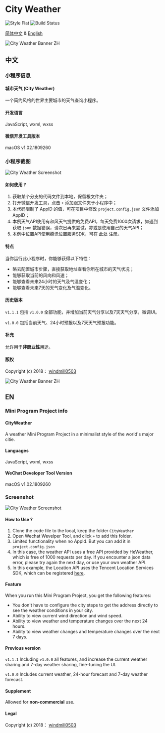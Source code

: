 # City Weather 
![Style Flat](https://img.shields.io/badge/style-flat-green.svg?longCache=true&style=flat)
![Build Status](https://travis-ci.org/typelift/Swiftz.svg?branch=master)

[简体中文](#中文) & [English](#en)

![City Weather Banner ZH](http://img.nousbuild.top/cityweather/github/cityweather-github-banner-zh.jpg)

## 中文

### 小程序信息

#### 城市天气 (City Weather)

一个简约风格的世界主要城市的天气查询小程序。

#### 开发语言

JavaScript, wxml, wxss

#### 微信开发工具版本

macOS v1.02.1809260

### 小程序截图

![City Weather Screenshot](http://img.nousbuild.top/cityweather/github/cityweather-github-screenshot.jpg)



#### 如何使用 ?

1. 获取某个分支的代码文件到本地，保留根文件夹；
2. 打开微信开发工具，点击 `+` 添加跟文件夹于小程序中；
3. 本代码限制了 AppID 的值，可在项目中修改 `project.config.json` 文件添加 AppID；
4. 本例天气API使用有和风天气提供的免费API，每天免费1000次请求，如遇到获取 `json` 数据错误，请次日再来尝试，亦或是使用自己的天气API；
5. 本例中位置API使用腾讯位置服务SDK，可在 [此处](https://lbs.qq.com/) 注册。

#### 特点

当你运行此小程序时，你能够获得以下特性：

- 略去配置城市步骤，直接获取地址查看你所在城市的天气状况；
- 能够获取当前的风向和风速；
- 能够查看未来24小时的天气及气温变化；
- 能够查看未来7天的天气变化及气温变化。

#### 历史版本

`v1.1.1` 包括 `v1.0.0` 全部功能，并增加当前天气分享以及7天天气分享，微调UI。

`v1.0.0` 包括当前天气、24小时预报以及7天天气预报功能。 

#### 补充

允许用于**非商业性**用途。

#### 版权

Copyright (c) 2018： [windmill0503](https://github.com/windmill0503)

 

![City Weather Banner ZH](http://img.nousbuild.top/cityweather/github/cityweather-github-banner-en.jpg)

## EN

### Mini Program Project info

#### CityWeather

A weather Mini Program Project  in a minimalist style of the world's major citie.

#### Languages

JavaScript, wxml, wxss

#### WeChat Developer Tool Version

macOS v1.02.1809260

### Screenshot

![City Weather Screenshot](http://img.nousbuild.top/cityweather/github/cityweather-github-screenshot.jpg)



#### How to Use ?

1. Clone the code file to the local, keep the  folder `CityWeather`
2. Open Wechat Wevelper Tool, and click `+` to add this folder.
3. Limited functionality when no AppId. But you can add it in ``project.config.json``
4. In this case, the weather API uses a free API provided by HeWeather, which is free of 1000 requests per day. If you encounter a json data error, please try again the next day, or use your own weather API.
5. In this example, the Location API uses the Tencent Location Services SDK, which can be registered [here](https://lbs.qq.com/).

#### Feature
When you run this Mini Program Project, you get the following features:

+ You don't have to configure the city steps to get the address directly to see the weather conditions in your city.
+ Ability to view current wind direction and wind speed.
+ Ability to view weather and temperature changes over the next 24 hours.
+ Ability to view weather changes and temperature changes over the next 7 days.

#### Previous version

`v1.1.1` Including `v1.0.0` all features, and increase the current weather sharing and 7-day weather sharing, fine-tuning the UI.

`v1.0.0` Includes current weather, 24-hour forecast and 7-day weather forecast. 

#### Supplement

Allowed for **non-commercial** use.

#### Legal

Copyright (c) 2018： [windmill0503](https://github.com/windmill0503)
